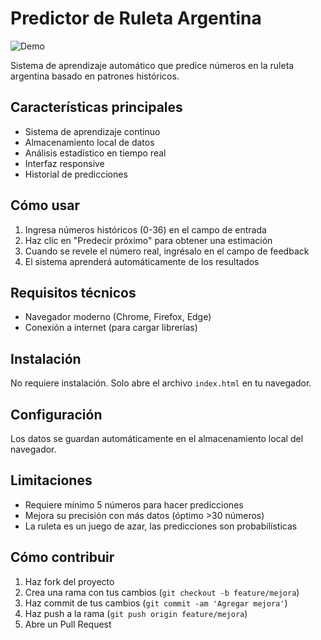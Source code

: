 # Predictor de Ruleta Argentina

![Demo](screenshot.png)

Sistema de aprendizaje automático que predice números en la ruleta argentina basado en patrones históricos.

## Características principales
- Sistema de aprendizaje continuo
- Almacenamiento local de datos
- Análisis estadístico en tiempo real
- Interfaz responsive
- Historial de predicciones

## Cómo usar
1. Ingresa números históricos (0-36) en el campo de entrada
2. Haz clic en "Predecir próximo" para obtener una estimación
3. Cuando se revele el número real, ingrésalo en el campo de feedback
4. El sistema aprenderá automáticamente de los resultados

## Requisitos técnicos
- Navegador moderno (Chrome, Firefox, Edge)
- Conexión a internet (para cargar librerías)

## Instalación
No requiere instalación. Solo abre el archivo `index.html` en tu navegador.

## Configuración
Los datos se guardan automáticamente en el almacenamiento local del navegador.

## Limitaciones
- Requiere mínimo 5 números para hacer predicciones
- Mejora su precisión con más datos (óptimo >30 números)
- La ruleta es un juego de azar, las predicciones son probabilísticas

## Cómo contribuir
1. Haz fork del proyecto
2. Crea una rama con tus cambios (`git checkout -b feature/mejora`)
3. Haz commit de tus cambios (`git commit -am 'Agregar mejora'`)
4. Haz push a la rama (`git push origin feature/mejora`)
5. Abre un Pull Request